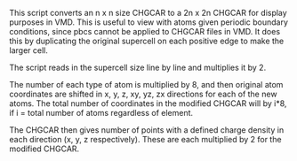 This script converts an n x n size CHGCAR to a 2n x 2n CHGCAR for display purposes in VMD. This is useful to view with atoms given periodic boundary conditions, since pbcs cannot be applied to CHGCAR files in VMD. It does this by duplicating the original supercell on each positive edge to make the larger cell.

The script reads in the supercell size line by line and multiplies it by 2.

The number of each type of atom is multiplied by 8, and then original atom coordinates are shifted in x, y, z, xy, yz, zx directions for each of the new atoms. The total number of coordinates in the modified CHGCAR will by i*8, if i = total number of atoms regardless of element.

The CHGCAR then gives number of points with a defined charge density in each direction (x, y, z respectively). These are each multiplied by 2 for the modified CHGCAR.


